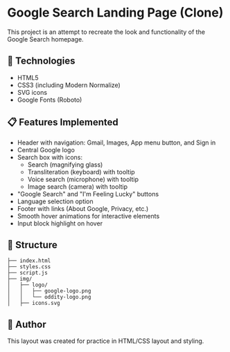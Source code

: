 # Google Search Landing Page (Clone)

This project is an attempt to recreate the look and functionality of the Google Search homepage.

## 🔧 Technologies

- HTML5
- CSS3 (including Modern Normalize)
- SVG icons
- Google Fonts (Roboto)

## 📋 Features Implemented

- Header with navigation: Gmail, Images, App menu button, and Sign in
- Central Google logo
- Search box with icons:
  - Search (magnifying glass)
  - Transliteration (keyboard) with tooltip
  - Voice search (microphone) with tooltip
  - Image search (camera) with tooltip
- "Google Search" and "I'm Feeling Lucky" buttons
- Language selection option
- Footer with links (About Google, Privacy, etc.)
- Smooth hover animations for interactive elements
- Input block highlight on hover

## 📁 Structure

```
├── index.html
├── styles.css
├── script.js
├── img/
│   ├── logo/
│   │   ├── google-logo.png
│   │   └── oddity-logo.png
│   ├── icons.svg

```

## 📝 Author

This layout was created for practice in HTML/CSS layout and styling.
